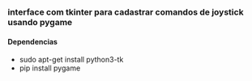 
### interface com tkinter para cadastrar comandos de joystick usando pygame

#### Dependencias
* sudo apt-get install python3-tk
* pip install pygame